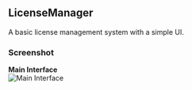## LicenseManager

A basic license management system with a simple UI.

### Screenshot

**Main Interface**  
![Main Interface](https://github.com/user-attachments/assets/7441ea49-0d6b-4c1d-bf75-0d87f0ea2497)
